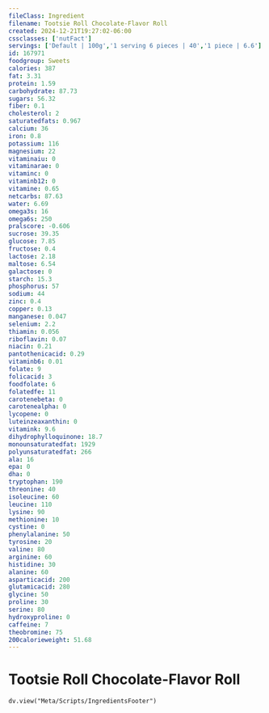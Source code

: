 ```yaml
---
fileClass: Ingredient
filename: Tootsie Roll Chocolate-Flavor Roll
created: 2024-12-21T19:27:02-06:00
cssclasses: ['nutFact']
servings: ['Default | 100g','1 serving 6 pieces | 40','1 piece | 6.6']
id: 167971
foodgroup: Sweets
calories: 387
fat: 3.31
protein: 1.59
carbohydrate: 87.73
sugars: 56.32
fiber: 0.1
cholesterol: 2
saturatedfats: 0.967
calcium: 36
iron: 0.8
potassium: 116
magnesium: 22
vitaminaiu: 0
vitaminarae: 0
vitaminc: 0
vitaminb12: 0
vitamine: 0.65
netcarbs: 87.63
water: 6.69
omega3s: 16
omega6s: 250
pralscore: -0.606
sucrose: 39.35
glucose: 7.85
fructose: 0.4
lactose: 2.18
maltose: 6.54
galactose: 0
starch: 15.3
phosphorus: 57
sodium: 44
zinc: 0.4
copper: 0.13
manganese: 0.047
selenium: 2.2
thiamin: 0.056
riboflavin: 0.07
niacin: 0.21
pantothenicacid: 0.29
vitaminb6: 0.01
folate: 9
folicacid: 3
foodfolate: 6
folatedfe: 11
carotenebeta: 0
carotenealpha: 0
lycopene: 0
luteinzeaxanthin: 0
vitamink: 9.6
dihydrophylloquinone: 18.7
monounsaturatedfat: 1929
polyunsaturatedfat: 266
ala: 16
epa: 0
dha: 0
tryptophan: 190
threonine: 40
isoleucine: 60
leucine: 110
lysine: 90
methionine: 10
cystine: 0
phenylalanine: 50
tyrosine: 20
valine: 80
arginine: 60
histidine: 30
alanine: 60
asparticacid: 200
glutamicacid: 280
glycine: 50
proline: 30
serine: 80
hydroxyproline: 0
caffeine: 7
theobromine: 75
200calorieweight: 51.68
---
```


# Tootsie Roll Chocolate-Flavor Roll

```dataviewjs
dv.view("Meta/Scripts/IngredientsFooter")
```